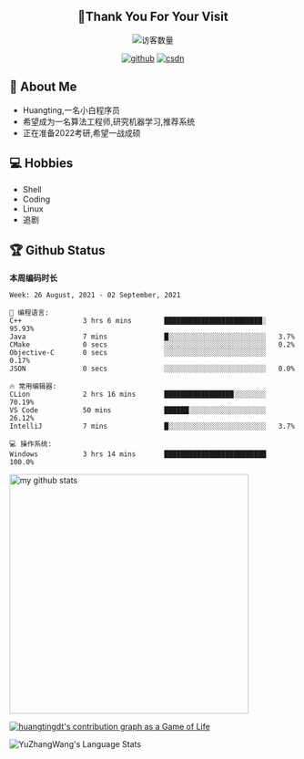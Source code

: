<h2 align="center">👋Thank You For Your Visit</h2>
<div align="center">
<img src="https://profile-counter.glitch.me/Huangtingdt/count.svg" alt="访客数量">
</div>
  <p align="center">
    <a href="https://github.com/Huangtingdt/Huangtingdt"><img src="https://img.shields.io/badge/GitHub-ff79c6" alt="github"></a>
    <a href="https://blog.csdn.net/qq_43531216"><img src="https://img.shields.io/badge/CSDN-cf000e" alt="csdn"></a>
  </p>

## 🤵 About Me

  - Huangting,一名小白程序员
  - 希望成为一名算法工程师,研究机器学习,推荐系统
  - 正在准备2022考研,希望一战成硕

## 💻 Hobbies

  - Shell
  - Coding
  - Linux
  - 追剧

## 🏆 Github Status



  **本周编码时长**

  <!--START_SECTION:waka-->
```text
Week: 26 August, 2021 - 02 September, 2021

💬 编程语言: 
C++               3 hrs 6 mins        ████████████████████████░   95.93% 
Java              7 mins              █░░░░░░░░░░░░░░░░░░░░░░░░   3.7% 
CMake             0 secs              ░░░░░░░░░░░░░░░░░░░░░░░░░   0.2% 
Objective-C       0 secs              ░░░░░░░░░░░░░░░░░░░░░░░░░   0.17% 
JSON              0 secs              ░░░░░░░░░░░░░░░░░░░░░░░░░   0.0%

🔥 常用编辑器: 
CLion             2 hrs 16 mins       █████████████████░░░░░░░░   70.19% 
VS Code           50 mins             ██████░░░░░░░░░░░░░░░░░░░   26.12% 
IntelliJ          7 mins              █░░░░░░░░░░░░░░░░░░░░░░░░   3.7%

💻 操作系统: 
Windows           3 hrs 14 mins       █████████████████████████   100.0%

```


<!--END_SECTION:waka-->

<p align="left">
<img src="https://github-readme-stats.vercel.app/api?username=huangtingdt&show_icons=true&theme=tokyonight" alt="my github stats" width="420"/>
</P>

  [![huangtingdt's contribution graph as a Game of Life](https://github4life.herokuapp.com/huangtingdt.gif)](https://github4life.herokuapp.com/huangtingdt)

![YuZhangWang's Language Stats](https://github-readme-stats.anuraghazra1.vercel.app/api/top-langs/?username=huangtingdt&show_icons=true)


